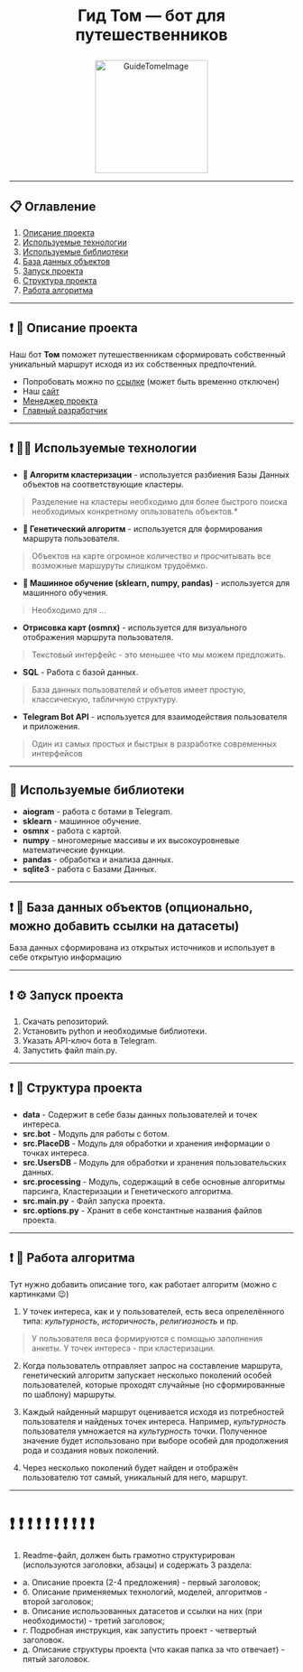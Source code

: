 # <p  align="center">Гид Том — бот для путешественников</p>

<p align="center">
<img src="https://cdn.discordapp.com/attachments/883024812950323210/1133522975413506158/tom.png" alt="GuideTomeImage" width="200"/>
</p>

---

## 📋 Оглавление
1) [Описание проекта](#descriptoin)
2) [Используемые технологии](#using_techs)
3) [Используемые библиотеки](#libraries)
4) [База данных объектов](#data_base)
5) [Запуск проекта](#launch)
6) [Структура проекта](#project_structure)
7) [Работа алгоритма](#algorithm_work)

---

## ❗️ <a name="descriptoin">📱 Описание проекта</a>
Наш бот **Том** поможет путешественникам сформировать собственный уникальный маршрут исходя из их собственных предпочтений.
* Попробовать можно по [ссылке](https://t.me/GuideTomBot) (может быть временно отключен)
* Наш [сайт](https://t.me/GuideTomBot)
* [Менеджер проекта](https://t.me/lirik_man_73)
* [Главный разработчик](https://t.me/rare_action)

---

## ❗️ <a name="using_techs">👨‍💻 Используемые технологии</a>
- **🤖 Алгоритм кластеризации** - используется разбиения Базы Данных объектов на соответствующие кластеры.
>Разделение на кластеры необходимо для более быстрого поиска необходимых конкретному опльзователь объектов.*
- **🤖 Генетический алгоритм** - используется для формирования маршрута пользователя.
>Объектов на карте огромное количество и просчитывать все возможные маршуруты слишком трудоёмко.
- **🤖 Машинное обучение (sklearn, numpy, pandas)** - используется для машинного обучения.
>Необходимо для ...
- **Отрисовка карт (osmnx)** - используется для визуального отображения маршрута пользователя.
>Текстовый интерфейс - это меньшее что мы можем предложить.
- **SQL** - Работа с базой данных.
>База данных пользователей и объетов имеет простую, классическую, табличную структуру.
- **Telegram Bot API** - используется для взаимодействия пользователя и приложения.
>Один из самых простых и быстрых в разработке современных интерфейсов

---

## <a name="libraries">🔨 Используемые библиотеки</a>
- **aiogram** - работа с ботами в Telegram.
- **sklearn** - машинное обучение.
- **osmnx** - работа с картой.
- **numpy** - многомерные массивы и их высокоуровневые математические функции.
- **pandas** - обработка и анализа данных.
- **sqlite3** - работа с Базами Данных.

---

## ❗️ <a name="data_base">💼 База данных объектов (опционально, можно добавить ссылки на датасеты)</a>
База данных сформирована из открытых источников и использует в себе открытую информацию

---

## ❗️ <a name="launch">⚙️ Запуск проекта</a>
1) Скачать репозиторий.
2) Установить python и необходимые библиотеки.
3) Указать API-ключ бота в Telegram.
4) Запустить файл main<span></span>.py.

---

## ❗️ <a name="project_structure">👷 Структура проекта</a>
- **data** - Содержит в себе базы данных пользователей и точек интереса.
- **src.bot** - Модуль для работы с ботом.
- **src.PlaceDB** - Модуль для обработки и хранения информации о точках интереса.
- **src.UsersDB** - Модуль для обработки и хранения пользовательских данных.
- **src.processing** - Модуль, содержащий в себе основные алгоритмы парсинга, Кластеризации и Генетического алгоритма.
- **src.main<span></span>.py** - Файл запуска проекта.
- **src.options<span></span>.py** - Хранит в себе константные названия файлов проекта.

---

## ❗️ <a name="algorithm_work">🤖 Работа алгоритма</a>

Тут нужно добавить описание того, как работает алгоритм (можно с картинками 😉)

1) У точек интереса, как и у пользователей, есть веса опрелелённого типа: *культурность*, *историчность*, *религиозность* и пр.
>У пользователя веса формируются с помощью заполнения анкеты. У точек интереса - при кластеризации.

2) Когда пользователь отправляет запрос на составление маршрута, генетический алгоритм запускает несколько поколений особей пользователей, которые проходят случайные (но сформированные по шаблону) маршруты.

3) Каждый найденный маршрут оценивается исходя из потребностей пользователя и найденых точек интереса. Например, *культурность* пользователя умножается на *культурность* точки. Полученное значение будет использовано при выборе особей для продолжения рода и создания новых поколений.

4) Через несколько поколений будет найден и отображён пользователю тот самый, уникальный для него, маршрут.

---

# ❗️ ❗️ ❗️ ❗️ ❗️ ❗️ ❗️ ❗️ ❗️ ❗️ 
1. Readme-файл, должен быть грамотно структурирован (используются заголовки, абзацы) и содержать 3 раздела:

+ а. Описание проекта (2-4 предложения) - первый заголовок;
+ б. Описание применяемых технологий, моделей, алгоритмов - второй заголовок;
+ в. Описание использованных датасетов и ссылки на них (при необходимости) - третий заголовок;
+ г. Подробная инструкция, как запустить проект - четвертый заголовок.
+ д. Описание структуры проекта (что какая папка за что отвечает) - пятый заголовок.